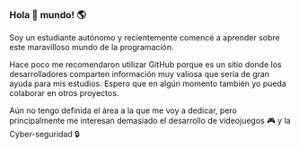 ### Hola :wave: mundo! 🌎

Soy un estudiante autónomo y recientemente comencé a aprender sobre este maravilloso mundo de la programación.

Hace poco me recomendaron utilizar GitHub porque es un sitio donde los desarrolladores comparten información muy valiosa que sería de gran ayuda para mis estudios. Espero que en algún momento también yo pueda colaborar en otros proyectos.

Aún no tengo definida el área a la que me voy a dedicar, pero principalmente me interesan demasiado el desarrollo de videojuegos :video_game: y la Cyber-seguridad :lock: 
